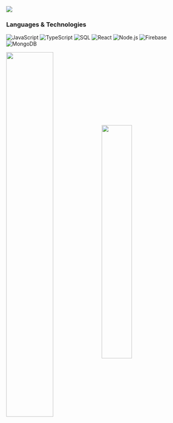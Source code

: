 <img src="https://user-images.githubusercontent.com/43575081/189440221-3c6c1f78-4ad2-4705-9711-3c8fa37c9e34.png" />


### Languages & Technologies
![JavaScript](https://img.shields.io/badge/-JavaScript-000?&logo=JavaScript)
![TypeScript](https://img.shields.io/badge/-TypeScript-000?&logo=TypeScript)
![SQL](https://img.shields.io/badge/-SQL-000?&logo=MySQL)
![React](https://img.shields.io/badge/-React-000?&logo=React)
![Node.js](https://img.shields.io/badge/-Node.js-000?&logo=node.js)
![Firebase](https://img.shields.io/badge/-Firebase-000?&logo=Firebase)
![MongoDB](https://img.shields.io/badge/-MongoDB-000?&logo=MongoDB)

<img align="center" src="https://github-readme-stats.vercel.app/api?username=jordanadair" height=50% width=50% /> 
<img align="center" src="https://github-readme-stats.vercel.app/api/top-langs/?username=jordanadair&layout=compact" height=40% width=40% /> 
